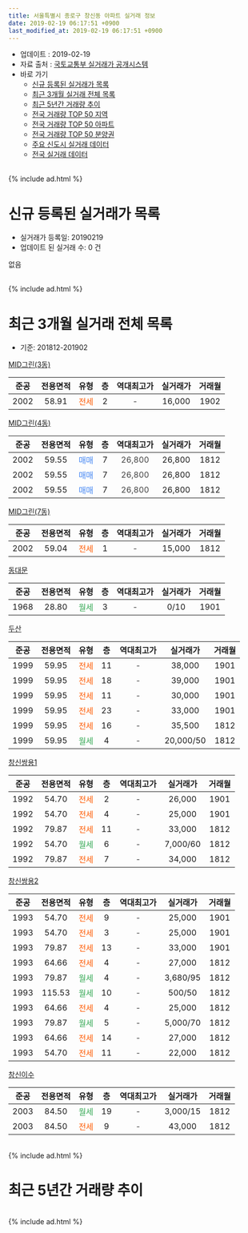 ```yaml
---
title: 서울특별시 종로구 창신동 아파트 실거래 정보
date: 2019-02-19 06:17:51 +0900
last_modified_at: 2019-02-19 06:17:51 +0900
---
```


* 업데이트 : 2019-02-19
* 자료 출처 : [국토교통부 실거래가 공개시스템](http://rt.molit.go.kr)
* 바로 가기
    * [신규 등록된 실거래가 목록](#신규-등록된-실거래가-목록)
    * [최근 3개월 실거래 전체 목록](#최근-3개월-실거래-전체-목록)
    * [최근 5년간 거래량 추이](#최근-5년간-거래량-추이)
    * [전국 거래량 TOP 50 지역](https://ayogom.github.io/apt-trade-info/최근-3개월-전국에서-가장-거래가-많이-발생한-지역)
    * [전국 거래량 TOP 50 아파트](https://ayogom.github.io/apt-trade-info/최근-3개월-전국에서-가장-거래가-많이-발생한-아파트)
    * [전국 거래량 TOP 50 분양권](https://ayogom.github.io/apt-trade-info/최근-3개월-전국에서-가장-거래가-많이-발생한-분양권)
    * [주요 신도시 실거래 데이터](https://ayogom.github.io/apt-trade-info/주요-신도시)
    * [전국 실거래 데이터](https://ayogom.github.io/apt-trade-info/전국)
<br>
{% include ad.html %}
<br>

# 신규 등록된 실거래가 목록
* 실거래가 등록일: 20190219
* 업데이트 된 실거래 수: 0 건

없음

<br>
{% include ad.html %}
<br>

# 최근 3개월 실거래 전체 목록
* 기준: 201812-201902


[MID그린(3동)](https://search.naver.com/search.naver?query=%EC%84%9C%EC%9A%B8%ED%8A%B9%EB%B3%84%EC%8B%9C+%EC%A2%85%EB%A1%9C%EA%B5%AC+%EC%B0%BD%EC%8B%A0%EB%8F%99+MID%EA%B7%B8%EB%A6%B0%283%EB%8F%99%29)

|준공|전용면적|유형|층|역대최고가|실거래가|거래월|
|:---:|:---:|:---:|:---:|:---:|:---:|:---:|
|2002|58.91|<span style="color:#ff5a00">전세</span>|2|<span style="color:#444444">-</span>|16,000|1902|

[MID그린(4동)](https://search.naver.com/search.naver?query=%EC%84%9C%EC%9A%B8%ED%8A%B9%EB%B3%84%EC%8B%9C+%EC%A2%85%EB%A1%9C%EA%B5%AC+%EC%B0%BD%EC%8B%A0%EB%8F%99+MID%EA%B7%B8%EB%A6%B0%284%EB%8F%99%29)

|준공|전용면적|유형|층|역대최고가|실거래가|거래월|
|:---:|:---:|:---:|:---:|:---:|:---:|:---:|
|2002|59.55|<span style="color:#4285f3">매매</span>|7|<span style="color:#444444">26,800</span>|26,800|1812|
|2002|59.55|<span style="color:#4285f3">매매</span>|7|<span style="color:#444444">26,800</span>|26,800|1812|
|2002|59.55|<span style="color:#4285f3">매매</span>|7|<span style="color:#444444">26,800</span>|26,800|1812|

[MID그린(7동)](https://search.naver.com/search.naver?query=%EC%84%9C%EC%9A%B8%ED%8A%B9%EB%B3%84%EC%8B%9C+%EC%A2%85%EB%A1%9C%EA%B5%AC+%EC%B0%BD%EC%8B%A0%EB%8F%99+MID%EA%B7%B8%EB%A6%B0%287%EB%8F%99%29)

|준공|전용면적|유형|층|역대최고가|실거래가|거래월|
|:---:|:---:|:---:|:---:|:---:|:---:|:---:|
|2002|59.04|<span style="color:#ff5a00">전세</span>|1|<span style="color:#444444">-</span>|15,000|1812|

[동대문](https://search.naver.com/search.naver?query=%EC%84%9C%EC%9A%B8%ED%8A%B9%EB%B3%84%EC%8B%9C+%EC%A2%85%EB%A1%9C%EA%B5%AC+%EC%B0%BD%EC%8B%A0%EB%8F%99+%EB%8F%99%EB%8C%80%EB%AC%B8)

|준공|전용면적|유형|층|역대최고가|실거래가|거래월|
|:---:|:---:|:---:|:---:|:---:|:---:|:---:|
|1968|28.80|<span style="color:#34a853">월세</span>|3|<span style="color:#444444">-</span>|0/10|1901|

[두산](https://search.naver.com/search.naver?query=%EC%84%9C%EC%9A%B8%ED%8A%B9%EB%B3%84%EC%8B%9C+%EC%A2%85%EB%A1%9C%EA%B5%AC+%EC%B0%BD%EC%8B%A0%EB%8F%99+%EB%91%90%EC%82%B0)

|준공|전용면적|유형|층|역대최고가|실거래가|거래월|
|:---:|:---:|:---:|:---:|:---:|:---:|:---:|
|1999|59.95|<span style="color:#ff5a00">전세</span>|11|<span style="color:#444444">-</span>|38,000|1901|
|1999|59.95|<span style="color:#ff5a00">전세</span>|18|<span style="color:#444444">-</span>|39,000|1901|
|1999|59.95|<span style="color:#ff5a00">전세</span>|11|<span style="color:#444444">-</span>|30,000|1901|
|1999|59.95|<span style="color:#ff5a00">전세</span>|23|<span style="color:#444444">-</span>|33,000|1901|
|1999|59.95|<span style="color:#ff5a00">전세</span>|16|<span style="color:#444444">-</span>|35,500|1812|
|1999|59.95|<span style="color:#34a853">월세</span>|4|<span style="color:#444444">-</span>|20,000/50|1812|

[창신쌍용1](https://search.naver.com/search.naver?query=%EC%84%9C%EC%9A%B8%ED%8A%B9%EB%B3%84%EC%8B%9C+%EC%A2%85%EB%A1%9C%EA%B5%AC+%EC%B0%BD%EC%8B%A0%EB%8F%99+%EC%B0%BD%EC%8B%A0%EC%8C%8D%EC%9A%A91)

|준공|전용면적|유형|층|역대최고가|실거래가|거래월|
|:---:|:---:|:---:|:---:|:---:|:---:|:---:|
|1992|54.70|<span style="color:#ff5a00">전세</span>|2|<span style="color:#444444">-</span>|26,000|1901|
|1992|54.70|<span style="color:#ff5a00">전세</span>|4|<span style="color:#444444">-</span>|25,000|1901|
|1992|79.87|<span style="color:#ff5a00">전세</span>|11|<span style="color:#444444">-</span>|33,000|1812|
|1992|54.70|<span style="color:#34a853">월세</span>|6|<span style="color:#444444">-</span>|7,000/60|1812|
|1992|79.87|<span style="color:#ff5a00">전세</span>|7|<span style="color:#444444">-</span>|34,000|1812|

[창신쌍용2](https://search.naver.com/search.naver?query=%EC%84%9C%EC%9A%B8%ED%8A%B9%EB%B3%84%EC%8B%9C+%EC%A2%85%EB%A1%9C%EA%B5%AC+%EC%B0%BD%EC%8B%A0%EB%8F%99+%EC%B0%BD%EC%8B%A0%EC%8C%8D%EC%9A%A92)

|준공|전용면적|유형|층|역대최고가|실거래가|거래월|
|:---:|:---:|:---:|:---:|:---:|:---:|:---:|
|1993|54.70|<span style="color:#ff5a00">전세</span>|9|<span style="color:#444444">-</span>|25,000|1901|
|1993|54.70|<span style="color:#ff5a00">전세</span>|3|<span style="color:#444444">-</span>|25,000|1901|
|1993|79.87|<span style="color:#ff5a00">전세</span>|13|<span style="color:#444444">-</span>|33,000|1901|
|1993|64.66|<span style="color:#ff5a00">전세</span>|4|<span style="color:#444444">-</span>|27,000|1812|
|1993|79.87|<span style="color:#34a853">월세</span>|4|<span style="color:#444444">-</span>|3,680/95|1812|
|1993|115.53|<span style="color:#34a853">월세</span>|10|<span style="color:#444444">-</span>|500/50|1812|
|1993|64.66|<span style="color:#ff5a00">전세</span>|4|<span style="color:#444444">-</span>|25,000|1812|
|1993|79.87|<span style="color:#34a853">월세</span>|5|<span style="color:#444444">-</span>|5,000/70|1812|
|1993|64.66|<span style="color:#ff5a00">전세</span>|14|<span style="color:#444444">-</span>|27,000|1812|
|1993|54.70|<span style="color:#ff5a00">전세</span>|11|<span style="color:#444444">-</span>|22,000|1812|

[창신이수](https://search.naver.com/search.naver?query=%EC%84%9C%EC%9A%B8%ED%8A%B9%EB%B3%84%EC%8B%9C+%EC%A2%85%EB%A1%9C%EA%B5%AC+%EC%B0%BD%EC%8B%A0%EB%8F%99+%EC%B0%BD%EC%8B%A0%EC%9D%B4%EC%88%98)

|준공|전용면적|유형|층|역대최고가|실거래가|거래월|
|:---:|:---:|:---:|:---:|:---:|:---:|:---:|
|2003|84.50|<span style="color:#34a853">월세</span>|19|<span style="color:#444444">-</span>|3,000/15|1812|
|2003|84.50|<span style="color:#ff5a00">전세</span>|9|<span style="color:#444444">-</span>|43,000|1812|


<br>
{% include ad.html %}
<br>

# 최근 5년간 거래량 추이


<div style="width:100%;">
    <canvas id="deal_progress" height="200"></canvas>
</div>

<script>
new Chart(document.getElementById("deal_progress"), {
    type: 'line',
    data: {
        labels: ['201402','201403','201404','201405','201406','201407','201408','201409','201410','201411','201412','201501','201502','201503','201504','201505','201506','201507','201508','201509','201510','201511','201512','201601','201602','201603','201604','201605','201606','201607','201608','201609','201610','201611','201612','201701','201702','201703','201704','201705','201706','201707','201708','201709','201710','201711','201712','201801','201802','201803','201804','201805','201806','201807','201808','201809','201810','201811','201812','201901','201902'],
        datasets: [{
            label: '매매',
            pointRadius: 1,
            data: [18, 16, 16, 6, 10, 12, 22, 29, 21, 19, 13, 20, 26, 27, 19, 20, 14, 15, 18, 22, 16, 13, 12, 8, 16, 15, 19, 15, 30, 28, 19, 19, 24, 11, 8, 7, 15, 14, 14, 28, 20, 31, 17, 10, 10, 10, 15, 17, 24, 16, 5, 17, 14, 13, 23, 13, 9, 11, 3, 0, 0],
            borderColor: "rgba(255, 201, 14, 1)",
            backgroundColor: "rgba(255, 201, 14, 0.5)",
            fill: false,
            lineTension: 0
        },{
            label: '전월세',
            pointRadius: 1,
            data: [22, 25, 25, 18, 15, 13, 23, 18, 31, 18, 21, 21, 14, 23, 26, 23, 12, 12, 9, 12, 20, 17, 17, 22, 24, 20, 23, 21, 16, 18, 15, 24, 31, 18, 24, 15, 24, 22, 13, 16, 17, 17, 16, 13, 9, 15, 11, 22, 17, 29, 17, 9, 13, 17, 21, 19, 29, 16, 15, 10, 1],
            borderColor: "rgba(0, 141, 185, 1)",
            backgroundColor: "rgba(0, 141, 185, 0.5)",
            fill: false,
            lineTension: 0
        }
        ]
    },
    options: {
        responsive: true,
        title: {
            display: false
        },
        tooltips: {
            mode: 'index',
            intersect: false
        },
        hover: {
            mode: 'nearest',
            intersect: true
        },
        scales: {
            xAxes: [{
                display: true,
                scaleLabel: {
                    display: true,
                    labelString: '년/월'
                }
            }],
            yAxes: [{
                display: true,
                ticks: {
                    suggestedMin: 0,
                },
                scaleLabel: {
                    display: true,
                    labelString: '실거래 수'
                }
            }]
        }
    }
});

</script>


<br>
{% include ad.html %}
<br>

